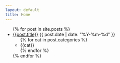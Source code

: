 ```yaml
---
layout: default
title: Home
---
```


<section>
  <ul class="list-group">
    {% for post in site.posts %}
      <li class="post-list list-group-item">
        <a class="post-font" href="{{ site.baseurl }}{{ post.url }}">{{post.title}}</a>
        <span class="post-date">{{ post.date | date: "%Y-%m-%d" }}</span>
        <ul class="title-categories">
            {% for cat in post.categories %}
              <li class="title-category">{{cat}}</li>
            {% endfor %}
        </ul>
      </li>
    {% endfor %}
  </ul>
</section>